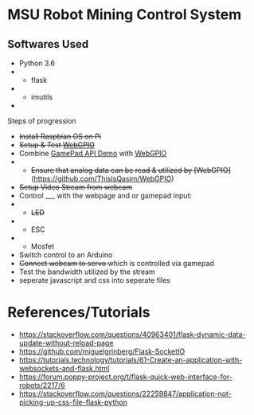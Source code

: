 # MSU Robot Mining Control System 
## Softwares Used 
* Python 3.6
* * flask 
* * imutils
* 
Steps of progression
* <del>Install Raspbian OS on Pi</del>
* <del>Setup & Test [WebGPIO](https://github.com/ThisIsQasim/WebGPIO)</del>
* Combine [GamePad API Demo](https://github.com/luser/gamepadtest) with [WebGPIO](https://github.com/ThisIsQasim/WebGPIO)
* * <del>Ensure that analog data can be read & utilized by [WebGPIO]</del>(https://github.com/ThisIsQasim/WebGPIO)
* <del> Setup Video Stream from webcam </del>
* Control ___ with the webpage and or gamepad input:
* * <del>LED</del>
* * ESC 
* * Mosfet 
* Switch control to an Arduino 
* <del>Connect webcam to servo </del> which is controlled via gamepad
* Test the bandwidth utilized by the stream
* seperate javascript and css into seperate files
# References/Tutorials
* https://stackoverflow.com/questions/40963401/flask-dynamic-data-update-without-reload-page
* https://github.com/miguelgrinberg/Flask-SocketIO
* https://tutorials.technology/tutorials/61-Create-an-application-with-websockets-and-flask.html
* https://forum.poppy-project.org/t/flask-quick-web-interface-for-robots/2217/6
* https://stackoverflow.com/questions/22259847/application-not-picking-up-css-file-flask-python


